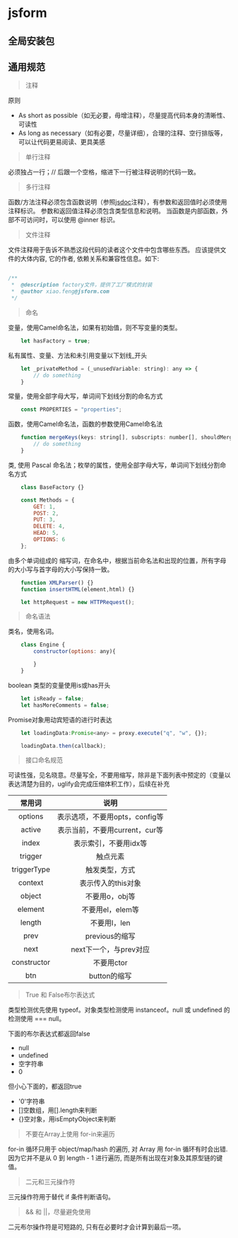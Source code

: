 # jsform

## 全局安装包



## 通用规范

> 注释

原则

- As short as possible（如无必要，毋增注释），尽量提高代码本身的清晰性、可读性
- As long as necessary（如有必要，尽量详细），合理的注释、空行排版等，可以让代码更易阅读、更具美感

> 单行注释

必须独占一行；// 后跟一个空格，缩进下一行被注释说明的代码一致。

> 多行注释

函数/方法注释必须包含函数说明（参照[jsdoc](http://usejsdoc.org/)注释），有参数和返回值时必须使用注释标识。
参数和返回值注释必须包含类型信息和说明。
当函数是内部函数，外部不可访问时，可以使用 @inner 标识。

> 文件注释

文件注释用于告诉不熟悉这段代码的读者这个文件中包含哪些东西。 应该提供文件的大体内容, 它的作者, 依赖关系和兼容性信息。如下:

```js

/**
 *	@description factory文件，提供了工厂模式的封装
 *	@author xiao.feng@jsform.com 
 */
```

> 命名

变量，使用Camel命名法，如果有初始值，则不写变量的类型。

```js
	let hasFactory = true;
```

私有属性、变量、方法和未引用变量以下划线_开头

```js
	let _privateMethod = (_unusedVariable: string): any => {
		// do something
	}
```

常量，使用全部字母大写，单词间下划线分割的命名方式

```js
	const PROPERTIES = "properties";
```

函数，使用Camel命名法，函数的参数使用Camel命名法

```js
	function mergeKeys(keys: string[], subscripts: number[], shouldMerge = false){
		// do something
	}
```

类, 使用 Pascal 命名法；枚举的属性，使用全部字母大写，单词间下划线分割命名方式

```js
	class BaseFactory {}

	const Methods = {
		GET: 1,
		POST: 2,
		PUT: 3,
		DELETE: 4,
		HEAD: 5,
		OPTIONS: 6
	};
```

由多个单词组成的 缩写词，在命名中，根据当前命名法和出现的位置，所有字母的大小写与首字母的大小写保持一致。

```js
	function XMLParser() {}
	function insertHTML(element,html) {}

	let httpRequest = new HTTPRequest();
```

> 命名语法

类名，使用名词。

```js
	class Engine {
		constructor(options: any){

		}
	}
```

boolean 类型的变量使用is或has开头

```js
	let isReady = false;
	let hasMoreComments = false;
```

Promise对象用动宾短语的进行时表达

```js
	let loadingData:Promise<any> = proxy.execute("q", "w", {});

	loadingData.then(callback);
```

> 接口命名规范

可读性强，见名晓意。尽量写全，不要用缩写，除非是下面列表中预定的（变量以表达清楚为目的，uglify会完成压缩体积工作），后续在补充

|常用词|说明|
|:-----:|:-----:|
|options|表示选项，不要用opts，config等|
|active|表示当前，不要用current，cur等|
|index|表示索引，不要用idx等|
|trigger|触点元素|
|triggerType|触发类型，方式|
|context|表示传入的this对象|
|object|不要用o，obj等|
|element|不要用el，elem等|
|length|不要用l，len|
|prev|previous的缩写|
|next|next下一个，与prev对应|
|constructor|不要用ctor|
|btn|button的缩写|

> True 和 False布尔表达式

类型检测优先使用 typeof。对象类型检测使用 instanceof。null 或 undefined 的检测使用 === null。

下面的布尔表达式都返回false

- null
- undefined
- 空字符串
- 0

但小心下面的，都返回true

- '0'字符串
- []空数组，用[].length来判断
- {}空对象，用isEmptyObject来判断

> 不要在Array上使用 for-in来遍历

for-in 循环只用于 object/map/hash 的遍历, 对 Array 用 for-in 循环有时会出错. 因为它并不是从 0 到 length - 1 进行遍历, 而是所有出现在对象及其原型链的键值。

> 二元和三元操作符

三元操作符用于替代 if 条件判断语句。

> && 和 ||，尽量避免使用

二元布尔操作符是可短路的, 只有在必要时才会计算到最后一项。
